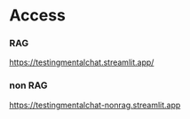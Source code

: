 # Access
### RAG
https://testingmentalchat.streamlit.app/
### non RAG
https://testingmentalchat-nonrag.streamlit.app